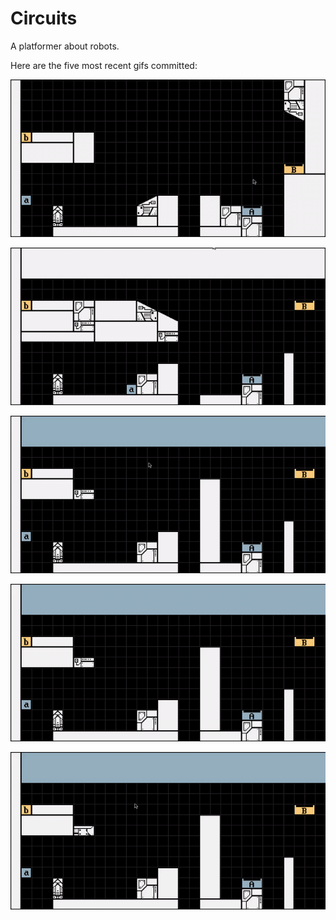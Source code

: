 # Circuits
A platformer about robots.

Here are the five most recent gifs committed:

![057-copy-cut-and-paste.gif](gifs/057-copy-cut-and-paste.gif?raw=true "057-copy-cut-and-paste")

![056-spawning-items.gif](gifs/056-spawning-items.gif?raw=true "056-spawning-items")

![055-moving-camera-and-changing-type.gif](gifs/055-moving-camera-and-changing-type.gif?raw=true "055-moving-camera-and-changing-type")

![054-deleting-and-moving-stuff.gif](gifs/054-deleting-and-moving-stuff.gif?raw=true "054-deleting-and-moving-stuff")

![053-selecting-stuff-in-edit-mode.gif](gifs/053-selecting-stuff-in-edit-mode.gif?raw=true "053-selecting-stuff-in-edit-mode")
